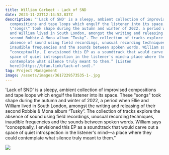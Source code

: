 ```yaml
---
title: William Carkeet - Lack of SND
date: 2023-11-23T12:14:52.837Z
description: "'Lack of SND' is a sleepy, ambient collection of improvised
  compositions and tape loops which engulf the listener into its space. These
  \"songs\" took shape during the autumn and winter of 2022, a period when Ellie
  and William lived in South London, amongst the writing and releasing of their
  second Robbie & Mona album “Tusky”. The collection of tracks explore the
  absence of sound using field recordings, unusual recording techniques,
  inaudible frequencies and the sounds between spoken words. William says
  “conceptually, I envisioned this EP as a soundtrack that would carve out a
  space of quiet introspection in the listener's mind—a place where they could
  contemplate what silence truly meant to them.” [Listen
  here](https://bfan.link/lack-of-snd)."
tag: Project Management
image: /assets/images/3617229573535-1-.jpg
---
```

'Lack of SND' is a sleepy, ambient collection of improvised compositions and tape loops which engulf the listener into its space. These "songs" took shape during the autumn and winter of 2022, a period when Ellie and William lived in South London, amongst the writing and releasing of their second Robbie & Mona album “Tusky”. The collection of tracks explore the absence of sound using field recordings, unusual recording techniques, inaudible frequencies and the sounds between spoken words. William says “conceptually, I envisioned this EP as a soundtrack that would carve out a space of quiet introspection in the listener's mind—a place where they could contemplate what silence truly meant to them.”



![](/assets/images/instagram-post-3.png)